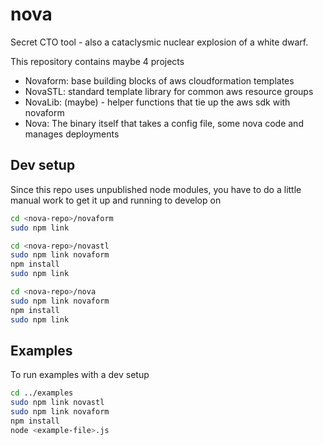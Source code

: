 nova
====

Secret CTO tool - also a cataclysmic nuclear explosion of a white dwarf.

This repository contains maybe 4 projects

- Novaform: base building blocks of aws cloudformation templates
- NovaSTL: standard template library for common aws resource groups
- NovaLib: (maybe) - helper functions that tie up the aws sdk with novaform
- Nova: The binary itself that takes a config file, some nova code and manages deployments

## Dev setup

Since this repo uses unpublished node modules, you have to do a little manual work to get it up and running to develop on

```bash
cd <nova-repo>/novaform
sudo npm link

cd <nova-repo>/novastl
sudo npm link novaform
npm install
sudo npm link

cd <nova-repo>/nova
sudo npm link novaform
npm install
sudo npm link
```

## Examples

To run examples with a dev setup
```bash
cd ../examples
sudo npm link novastl
sudo npm link novaform
npm install
node <example-file>.js
```
